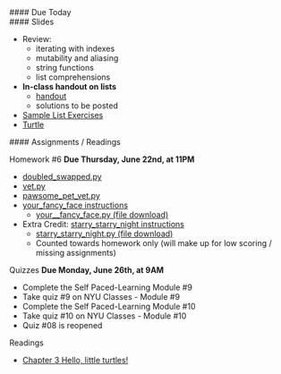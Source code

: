 <article class="due" markdown="block">
#### Due Today


</article>

<article class="slides" markdown="block">
#### Slides

* Review:
	* iterating with indexes
	* mutability and aliasing
	* string functions
	* list comprehensions
* __In-class handout on lists__
    * [handout](resources/handouts/in-class/lists.pdf)
    * solutions to be posted
* [Sample List Exercises](classes/18/lists_warmup.html)
* [Turtle](classes/21/turtle.html)

</article>

<article class="assignments" markdown="block">
#### Assignments / Readings		

Homework #6 __Due Thursday, June 22nd, at 11PM__ 

* [doubled_swapped.py](homework/hw08/doubled_swapped.py)
* [vet.py](homework/hw07/vet.py)
* [pawsome_pet_vet.py](homework/hw07/pawsome_pet_vet.py)
* [your_fancy_face instructions](homework/hw08/your_fancy_face.html)
	* [your__fancy_face.py (file download)](homework/hw08/your_fancy_face.py)
* Extra Credit: [starry_starry_night instructions](homework/hw08/starry_starry_night_ec.html)
	* [starry_starry_night.py (file download)](homework/hw08/starry_starry_night_ec.py)
	* Counted towards homework only (will make up for low scoring / missing assignments)

Quizzes __Due Monday, June 26th, at 9AM__

* Complete the Self Paced-Learning Module #9
* Take quiz #9 on NYU Classes - Module #9
* Complete the Self Paced-Learning Module #10
* Take quiz #10 on NYU Classes - Module #10
* Quiz #08 is reopened

Readings

* [Chapter 3 Hello, little turtles!](http://openbookproject.net/thinkcs/python/english3e/hello_little_turtles.html)

</article>
